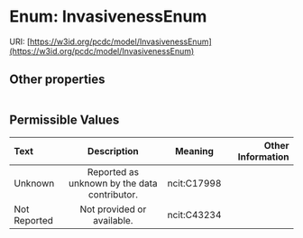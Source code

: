 
# Enum: InvasivenessEnum




URI: [https://w3id.org/pcdc/model/InvasivenessEnum](https://w3id.org/pcdc/model/InvasivenessEnum)


## Other properties

|  |  |  |
| --- | --- | --- |

## Permissible Values

| Text | Description | Meaning | Other Information |
| :--- | :---: | :---: | ---: |
| Unknown | Reported as unknown by the data contributor. | ncit:C17998 |  |
| Not Reported | Not provided or available. | ncit:C43234 |  |

